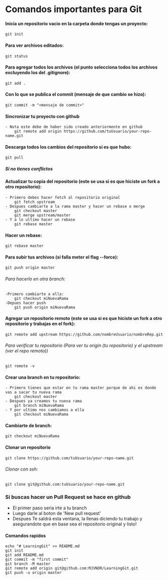 # Comandos importantes para Git

#### Inicia un repositorio vacio en la carpeta donde tengas un proyecto:
	git init

#### Para ver archivos editados:
	git status

#### Para agregar todos los archivos (el punto selecciona todos los archivos excluyendo los del .gitignore):
	git add .

#### Con lo que se publica el commit (mensaje de que cambio se hizo):
	git commit -m "<mensaje de commit>"

#### Sincronizar tu proyecto con github
	- Nota este debe de haber sido creado anteriormente en github
		git remote add origin https://github.com/tuUsuario/your-repo-name.git

#### Descarga todos los cambios del repositorio si es que hubo:
	git pull

##### Si no tienes conflictos 

#### Actualizar tu copia del repositorio (este se usa si es que hiciste un fork a otro repositorio): 
	- Primero debes hacer fetch al repositorio original
		git fetch upstream
	- Despues cambiarte a la rama master y hacer un rebase o merge
		git checkout master
		git merge upstream/master
	- Y a lo ultimo hacer un rebase
		git rebase master

#### Hacer un rebase:
	git rebase master

#### Para subir tus archivos (si falla meter el flag --force):
	git push origin master

###### Para hacerlo en otra branch:
	-Primero cambiarte a ella:
		git checkout miNuevaRama
	-Depues hacer push
		git push origin miNuevaRama

#### Agregar un repositorio remoto (este se usa si es que hiciste un fork a otro repositorio y trabajas en el fork):
	git remote add upstream https://github.com/nombreUsuario/nombreRep.git

###### Para verificar tu repositorio (Para ver tu origin (tu repositorio) y el upstream (ver el repo remoto))
	git remote -v

#### Crear una branch en tu repositorio:
	- Primero tienes que estar en tu rama master porque de ahi es donde vas a sacar tu nueva rama
		git checkout master
	- Despues ya creamos tu nueva rama
		git branch miNuevaRama
	- Y por ultimo nos cambiamos a ella
		git checkout miNuevaRama

#### Cambiarte de branch:
	git checkout miNuevaRama

#### Clonar un repositorio
	git clone https://github.com/tuUsuario/your-repo-name.git

###### Clonar con ssh:
	git clone git@github.com:tuUsuario/your-repo-name.git

### Si buscas hacer un Pull Request se hace en github
- El primer paso seria irte a tu branch
- Luego darle al boton de 'New pull request'
- Despues Te saldrá esta ventana, la llenas diciendo tu trabajo y asegurandote que en base sea el repositorio original y listo!

#### Comandos rapidos 
	echo "# LearningGit" >> README.md
	git init
	git add README.md
	git commit -m "first commit"
	git branch -M master
	git remote add origin git@github.com:MJVNOR/LearningGit.git
	git push -u origin master